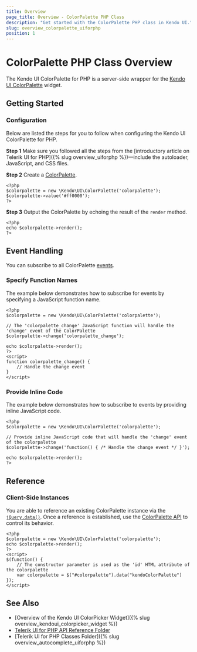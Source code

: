 ```yaml
---
title: Overview
page_title: Overview - ColorPalette PHP Class
description: "Get started with the ColorPalette PHP class in Kendo UI."
slug: overview_colorpalette_uiforphp
position: 1
---
```


# ColorPalette PHP Class Overview

The Kendo UI ColorPalette for PHP is a server-side wrapper for the [Kendo UI ColorPalette](/api/javascript/ui/colorpalette) widget.

## Getting Started

### Configuration

Below are listed the steps for you to follow when configuring the Kendo UI ColorPalette for PHP.

**Step 1** Make sure you followed all the steps from the [introductory article on Telerik UI for PHP]({% slug overview_uiforphp %})&mdash;include the autoloader, JavaScript, and CSS files.

**Step 2** Create a [ColorPalette](/api/php/Kendo/UI/ColorPalette).



    <?php
    $colorpalette = new \Kendo\UI\ColorPalette('colorpalette');
    $colorpalette->value('#ff0000');
    ?>

**Step 3** Output the ColorPalette by echoing the result of the `render` method.



    <?php
    echo $colorpalette->render();
    ?>

## Event Handling

You can subscribe to all ColorPalette [events](/api/web/colorpalette#events).

### Specify Function Names

The example below demonstrates how to subscribe for events by specifying a JavaScript function name.



    <?php
    $colorpalette = new \Kendo\UI\ColorPalette('colorpalette');

    // The 'colorpalette_change' JavaScript function will handle the 'change' event of the ColorPalette
    $colorpalette->change('colorpalette_change');

    echo $colorpalette->render();
    ?>
    <script>
    function colorpalette_change() {
        // Handle the change event
    }
    </script>

### Provide Inline Code

The example below demonstrates how to subscribe to events by providing inline JavaScript code.



    <?php
    $colorpalette = new \Kendo\UI\ColorPalette('colorpalette');

    // Provide inline JavaScript code that will handle the 'change' event of the colorpalette
    $colorpalette->change('function() { /* Handle the change event */ }');

    echo $colorpalette->render();
    ?>

<!--*-->
## Reference

### Client-Side Instances

You are able to reference an existing ColorPalette instance via the [`jQuery.data()`](https://api.jquery.com/jQuery.data/). Once a reference is established, use the [ColorPalette API](/api/javascript/ui/colorpalette#methods) to control its behavior.



    <?php
    $colorpalette = new \Kendo\UI\ColorPalette('colorpalette');
    echo $colorpalette->render();
    ?>
    <script>
    $(function() {
        // The constructor parameter is used as the 'id' HTML attribute of the colorpalette
        var colorpalette = $("#colorpalette").data("kendoColorPalette")
    });
    </script>

## See Also

* [Overview of the Kendo UI ColorPicker Widget]({% slug overview_kendoui_colorpicker_widget %})
* [Telerik UI for PHP API Reference Folder](/api/php/Kendo/UI/AutoComplete)
* [Telerik UI for PHP Classes Folder]({% slug overview_autocomplete_uiforphp %})
